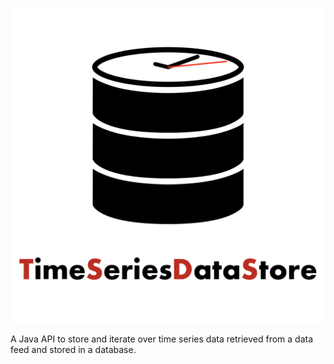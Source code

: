 <p align="center"><a href="https://petersoj.github.io/TimeSeriesDataStore/" target="_blank"><img src="https://raw.githubusercontent.com/Petersoj/TimeSeriesDataStore/main/.github/images/logo.png" alt="TimeSeriesDataStore"></a></p>

A Java API to store and iterate over time series data retrieved from a data feed and stored in a database.
